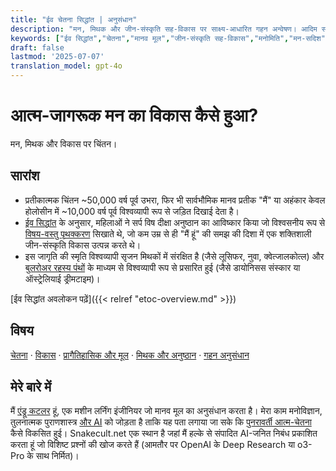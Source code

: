 ```yaml
---
title: "ईव चेतना सिद्धांत | अनुसंधान"
description: "मन, मिथक और जीन-संस्कृति सह-विकास पर साक्ष्य-आधारित गहन अन्वेषण। आदिम सर्प पंथ के गहरे विश्लेषण।"
keywords: ["ईव सिद्धांत","चेतना","मानव मूल","जीन-संस्कृति सह-विकास","मनोमिति","मन-सदिश"]
draft: false
lastmod: '2025-07-07'
translation_model: gpt-4o
---
```


# आत्म-जागरूक मन का विकास कैसे हुआ?
मन, मिथक और विकास पर चिंतन।

## सारांश

*   प्रतीकात्मक चिंतन ~50,000 वर्ष पूर्व उभरा, फिर भी सार्वभौमिक मानव प्रतीक "मैं" या अहंकार केवल होलोसीन में ~10,000 वर्ष पूर्व विश्वव्यापी रूप से जड़ित दिखाई देता है।
*   [ईव सिद्धांत](https://www.vectorsofmind.com/p/eve-theory-of-consciousness-v3) के अनुसार, महिलाओं ने सर्प विष दीक्षा अनुष्ठान का आविष्कार किया जो विश्वसनीय रूप से [विषय-वस्तु पृथक्करण](https://www.vectorsofmind.com/p/the-origins-of-human-consciousness) सिखाते थे, जो कम उम्र से ही "मैं हूं" की समझ की दिशा में एक शक्तिशाली जीन-संस्कृति विकास उत्पन्न करते थे।
*   इस जागृति की स्मृति विश्वव्यापी सृजन मिथकों में संरक्षित है (जैसे लूसिफर, नुवा, क्वेत्जालकोत्ल) और [बुलरोअर रहस्य पंथों](https://www.vectorsofmind.com/p/the-bullroarer-much-more-than-you) के माध्यम से विश्वव्यापी रूप से प्रसारित हुई (जैसे डायोनिसस संस्कार या ऑस्ट्रेलियाई ड्रीमटाइम)।

[ईव सिद्धांत अवलोकन पढ़ें]({{< relref "etoc-overview.md" >}}) <!-- CTA -->

## विषय
[चेतना](/tags/consciousness/) · [विकास](/tags/evolution/) · [प्रागैतिहासिक और मूल](/tags/prehistory/) · [मिथक और अनुष्ठान](/tags/mythology/) · [गहन अनुसंधान](/tags/deep-research/)

## मेरे बारे में
मैं [एंड्रू कटलर](https://substack.com/@vectors?utm_source=user-menu) हूं, एक मशीन लर्निंग इंजीनियर जो मानव मूल का अनुसंधान करता है।
मेरा काम मनोविज्ञान, तुलनात्मक पुराणशास्त्र [और AI](https://www.vectorsofmind.com/p/the-ai-basis-of-the-eve-theory-of) को जोड़ता है ताकि यह पता लगाया जा सके कि [पुनरावर्ती आत्म-चेतना](https://www.vectorsofmind.com/p/deja-you-the-recursive-construction) कैसे विकसित हुई।
Snakecult.net एक स्थान है जहां मैं हल्के से संपादित AI-जनित निबंध प्रकाशित करता हूं जो विशिष्ट प्रश्नों की खोज करते हैं (आमतौर पर OpenAI के Deep Research या o3-Pro के साथ निर्मित)। 